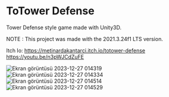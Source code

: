# ToTower Defense

Tower Defense style game made with Unity3D.

NOTE : This project was made with the 2021.3.24f1 LTS version.

Itch Io: https://metinardakantarci.itch.io/totower-defense
https://youtu.be/n3pWJCdZuFE

![Ekran görüntüsü 2023-12-27 014319](https://github.com/metinardakantarci/totower_defense/assets/55920692/3b31070b-ba60-4d41-89b2-a332ffd8945d)
![Ekran görüntüsü 2023-12-27 014334](https://github.com/metinardakantarci/totower_defense/assets/55920692/34b9794d-859d-4281-80e3-8d5f952b340d)
![Ekran görüntüsü 2023-12-27 014514](https://github.com/metinardakantarci/totower_defense/assets/55920692/752a9cc1-135e-4dc8-ab92-a6ac3050e3e3)
![Ekran görüntüsü 2023-12-27 014529](https://github.com/metinardakantarci/totower_defense/assets/55920692/8db3f71f-c159-47de-8162-6c39059929ce)

